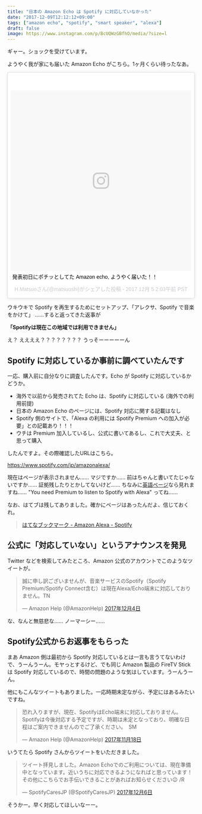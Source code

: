 ```yaml
---
title: "日本の Amazon Echo は Spotify に対応していなかった"
date: "2017-12-09T12:12:12+09:00"
tags: ["amazon echo", "spotify", "smart speaker", "alexa"]
draft: false
image: https://www.instagram.com/p/BcUQWzGBfhO/media/?size=l
---
```


ギャー。ショックを受けています。

ようやく我が家にも届いた Amazon Echo がこちら。1ヶ月くらい待ったなあ。

<div class="embed">
<blockquote class="instagram-media" data-instgrm-captioned data-instgrm-version="7" style=" background:#FFF; border:0; border-radius:3px; box-shadow:0 0 1px 0 rgba(0,0,0,0.5),0 1px 10px 0 rgba(0,0,0,0.15); margin: 1px; max-width:658px; padding:0; width:99.375%; width:-webkit-calc(100% - 2px); width:calc(100% - 2px);"><div style="padding:8px;"> <div style=" background:#F8F8F8; line-height:0; margin-top:40px; padding:50.0% 0; text-align:center; width:100%;"> <div style=" background:url(data:image/png;base64,iVBORw0KGgoAAAANSUhEUgAAACwAAAAsCAMAAAApWqozAAAABGdBTUEAALGPC/xhBQAAAAFzUkdCAK7OHOkAAAAMUExURczMzPf399fX1+bm5mzY9AMAAADiSURBVDjLvZXbEsMgCES5/P8/t9FuRVCRmU73JWlzosgSIIZURCjo/ad+EQJJB4Hv8BFt+IDpQoCx1wjOSBFhh2XssxEIYn3ulI/6MNReE07UIWJEv8UEOWDS88LY97kqyTliJKKtuYBbruAyVh5wOHiXmpi5we58Ek028czwyuQdLKPG1Bkb4NnM+VeAnfHqn1k4+GPT6uGQcvu2h2OVuIf/gWUFyy8OWEpdyZSa3aVCqpVoVvzZZ2VTnn2wU8qzVjDDetO90GSy9mVLqtgYSy231MxrY6I2gGqjrTY0L8fxCxfCBbhWrsYYAAAAAElFTkSuQmCC); display:block; height:44px; margin:0 auto -44px; position:relative; top:-22px; width:44px;"></div></div> <p style=" margin:8px 0 0 0; padding:0 4px;"> <a href="https://www.instagram.com/p/BcUQWzGBfhO/" style=" color:#000; font-family:Arial,sans-serif; font-size:14px; font-style:normal; font-weight:normal; line-height:17px; text-decoration:none; word-wrap:break-word;" target="_blank">発表初日にポチッとしてた Amazon echo, ようやく届いた！！</a></p> <p style=" color:#c9c8cd; font-family:Arial,sans-serif; font-size:14px; line-height:17px; margin-bottom:0; margin-top:8px; overflow:hidden; padding:8px 0 7px; text-align:center; text-overflow:ellipsis; white-space:nowrap;">H.Matsuoさん(@matsuoshi)がシェアした投稿 - <time style=" font-family:Arial,sans-serif; font-size:14px; line-height:17px;" datetime="2017-12-05T10:03:01+00:00">2017 12月 5 2:03午前 PST</time></p></div></blockquote> <script async defer src="//platform.instagram.com/en_US/embeds.js"></script>
</div>


ウキウキで Spotify を再生するためにセットアップ、「アレクサ、Spotify で音楽をかけて」 ……すると返ってきた返事が

**「Spotifyは現在この地域では利用できません」**

え？ ええええ？？？？？？？？ うっそーーーーーん

## Spotify に対応しているか事前に調べていたんです

一応、購入前に自分なりに調査したんです。Echo が Spotify に対応しているかどうか。

- 海外で以前から発売されてた Echo は、Spotify に対応している (海外での利用前提)
- 日本の Amazon Echo のページには、Spotify 対応に関する記載はなし
- Spotify 側のサイトで、「Alexa の利用には Spotify Premium への加入が必要」との記載あり！！！
- ウチは Premium 加入しているし、公式に書いてあるし、これで大丈夫、と思って購入

したんですよ。その際確認したURLはこちら。

<https://www.spotify.com/jp/amazonalexa/>

現在はページが表示されません…… マジですか…… 前はちゃんと書いてたじゃないですか…… 証拠残したりとかしてないけど…… ちなみに[英語ページ](https://www.spotify.com/us/amazonalexa/)なら見れますね…… "You need Premium to listen to Spotify with Alexa" ってね……

なお、はてブは残してありました。確かにページはあったんだよ、信じておくれ。

> [はてなブックマーク - Amazon Alexa - Spotify](http://b.hatena.ne.jp/entry/s/www.spotify.com/jp/amazonalexa/)

## 公式に「対応していない」というアナウンスを発見

Twitter などを検索してみたところ、Amazon 公式のアカウントでこのようなツイートが。

<div class="embed">
<blockquote class="twitter-tweet" data-lang="ja"><p lang="ja" dir="ltr">誠に申し訳ございませんが、音楽サービスのSpotify（Spotify Premium/Spotify Connect含む）は現在Alexa/Echo端末に対応しておりません。TN</p>&mdash; Amazon Help (@AmazonHelp) <a href="https://twitter.com/AmazonHelp/status/937520194720845824?ref_src=twsrc%5Etfw">2017年12月4日</a></blockquote>
</div>

な、なんと無慈悲な…… ノーマーシー……

## Spotify公式からお返事をもらった

まあ Amazon 側は最初から Spotify 対応しているとは一言も言うてないわけで、うーんうーん。モヤっとするけど、でも同じ Amazon 製品の FireTV Stick は Spotify 対応しているので、時間の問題のような気はしています。うーんうーん。

他にもこんなツイートもありました。一応時期未定ながら、予定にはあるみたいですね。

<div class="embed">
<blockquote class="twitter-tweet" data-lang="ja"><p lang="ja" dir="ltr">恐れ入りますが、現在、SpotifyはEcho端末に対応しておりません。Spotifyは今後対応する予定ですが、時期は未定となっており、明確な日程はご案内できませんのでご了承ください。　SM</p>&mdash; Amazon Help (@AmazonHelp) <a href="https://twitter.com/AmazonHelp/status/932027961200599042?ref_src=twsrc%5Etfw">2017年11月18日</a></blockquote>
<script async src="https://platform.twitter.com/widgets.js" charset="utf-8"></script>
</div>

いうてたら Spotify さんからツイートをいただきました。

<blockquote class="twitter-tweet" data-lang="ja"><p lang="ja" dir="ltr">ツイート拝見しました。Amazon Echoでのご利用については、現在準備中となっています。近いうちに対応できるようになればと思っています！その他にこちらでお手伝いできることがあればお知らせください😉 /R</p>&mdash; SpotifyCaresJP (@SpotifyCaresJP) <a href="https://twitter.com/SpotifyCaresJP/status/938346596416327681?ref_src=twsrc%5Etfw">2017年12月6日</a></blockquote>
<script async src="https://platform.twitter.com/widgets.js" charset="utf-8"></script>

そうかー。早く対応してほしいなーー。
